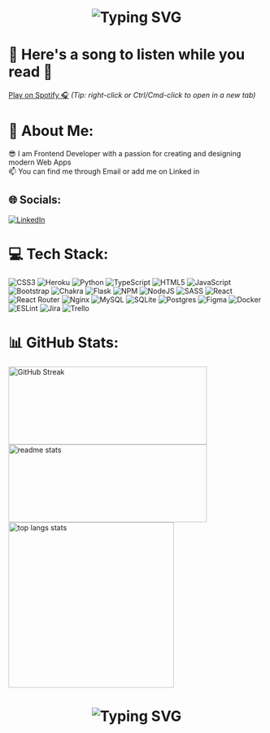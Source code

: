<h1 align="center">
  <img src="https://readme-typing-svg.herokuapp.com?font=Jersey+10&size=46&duration=3000&pause=1000&color=56D364&repeat=false&center=true&vCenter=true&width=500&height=70&lines=Hello+there+%F0%9F%91%8B;Welcome+to+my+GitHub!!" alt="Typing SVG" />
</h1>

# 🎵 Here's a song to listen while you read 🎵
[Play on Spotify 🎧]([https://open.spotify.com/track/100cwNnYLmlSNOLVAq4SBQ?si=0f2d026538cc4dcd](https://open.spotify.com/track/100cwNnYLmlSNOLVAq4SBQ?si=2afcb576ac2f4c39))  
_(Tip: right-click or Ctrl/Cmd-click to open in a new tab)_

# 💫 About Me:
😎 I am Frontend Developer with a passion for creating and designing modern Web Apps<br>📫 You can find me through Email or add me on Linked in



## 🌐 Socials:
[![LinkedIn](https://img.shields.io/badge/LinkedIn-%230077B5.svg?logo=linkedin&logoColor=white)](https://linkedin.com/in/christos-athanasiou-9ab68a186) 

# 💻 Tech Stack:
![CSS3](https://img.shields.io/badge/css3-%231572B6.svg?style=for-the-badge&logo=css3&logoColor=white) ![Heroku](https://img.shields.io/badge/heroku-%23430098.svg?style=for-the-badge&logo=heroku&logoColor=white) ![Python](https://img.shields.io/badge/python-3670A0?style=for-the-badge&logo=python&logoColor=ffdd54) ![TypeScript](https://img.shields.io/badge/typescript-%23007ACC.svg?style=for-the-badge&logo=typescript&logoColor=white) ![HTML5](https://img.shields.io/badge/html5-%23E34F26.svg?style=for-the-badge&logo=html5&logoColor=white) ![JavaScript](https://img.shields.io/badge/javascript-%23323330.svg?style=for-the-badge&logo=javascript&logoColor=%23F7DF1E) ![Bootstrap](https://img.shields.io/badge/bootstrap-%23563D7C.svg?style=for-the-badge&logo=bootstrap&logoColor=white) ![Chakra](https://img.shields.io/badge/chakra-%234ED1C5.svg?style=for-the-badge&logo=chakraui&logoColor=white) ![Flask](https://img.shields.io/badge/flask-%23000.svg?style=for-the-badge&logo=flask&logoColor=white) ![NPM](https://img.shields.io/badge/NPM-%23000000.svg?style=for-the-badge&logo=npm&logoColor=white) ![NodeJS](https://img.shields.io/badge/node.js-6DA55F?style=for-the-badge&logo=node.js&logoColor=white) ![SASS](https://img.shields.io/badge/SASS-hotpink.svg?style=for-the-badge&logo=SASS&logoColor=white) ![React](https://img.shields.io/badge/react-%2320232a.svg?style=for-the-badge&logo=react&logoColor=%2361DAFB) ![React Router](https://img.shields.io/badge/React_Router-CA4245?style=for-the-badge&logo=react-router&logoColor=white) ![Nginx](https://img.shields.io/badge/nginx-%23009639.svg?style=for-the-badge&logo=nginx&logoColor=white) ![MySQL](https://img.shields.io/badge/mysql-%2300f.svg?style=for-the-badge&logo=mysql&logoColor=white) ![SQLite](https://img.shields.io/badge/sqlite-%2307405e.svg?style=for-the-badge&logo=sqlite&logoColor=white) ![Postgres](https://img.shields.io/badge/postgres-%23316192.svg?style=for-the-badge&logo=postgresql&logoColor=white) 	![Figma](https://img.shields.io/badge/figma-%23F24E1E.svg?style=for-the-badge&logo=figma&logoColor=white) ![Docker](https://img.shields.io/badge/docker-%230db7ed.svg?style=for-the-badge&logo=docker&logoColor=white) ![ESLint](https://img.shields.io/badge/ESLint-4B3263?style=for-the-badge&logo=eslint&logoColor=white) ![Jira](https://img.shields.io/badge/jira-%230A0FFF.svg?style=for-the-badge&logo=jira&logoColor=white) ![Trello](https://img.shields.io/badge/Trello-%23026AA7.svg?style=for-the-badge&logo=Trello&logoColor=white)
# 📊 GitHub Stats:
<div>
  <img width=390 height=153 src="https://streak-stats.demolab.com?user=grooper2&count_private=true&theme=vue-dark&border_radius=10" alt="GitHub Streak" />
  <img width=390 height=153 src="https://git-stats-lilac.vercel.app/api?username=grooper2&theme=vue-dark&rank_icon=github&count_private=true&show_icons=true&hide=stars&border_radius=10" alt="readme stats" />
</div>
<img width=325 src="https://git-stats-lilac.vercel.app/api/top-langs/?username=grooper2&theme=vue-dark&rank_icon=github&count_private=true&show_icons=true&hide=stars&border_radius=10" alt="top langs stats" />


# 
<h1 align="center">
<img src="https://readme-typing-svg.herokuapp.com?font=Jersey+10&size=46&duration=3000&pause=1000&color=56D364&center=true&vCenter=true&repeat=false&random=true&width=500&height=70&lines=Thank+you+%F0%9F%A4%99;Gracias+%F0%9F%A4%99;Merci+%F0%9F%A4%99;Grazie+%F0%9F%A4%99;Danke+%F0%9F%A4%99;Obrigado+%2F+Obrigada+%F0%9F%A4%99;%D0%A1%D0%BF%D0%B0%D1%81%D0%B8%D0%B1%D0%BE+%F0%9F%A4%99;Arigat%C5%8D+%F0%9F%A4%99;%CE%95%CF%85%CF%87%CE%B1%CF%81%CE%B9%CF%83%CF%84%CF%8E+%F0%9F%A4%99;Asante+%F0%9F%A4%99;Tack+%F0%9F%A4%99;K%C3%B6sz%C3%B6n%C3%B6m+%F0%9F%A4%99;Dzi%C4%99kuj%C4%99+%F0%9F%A4%99;D%C4%9Bkuji+%F0%9F%A4%99;Kiitos+%F0%9F%A4%99" alt="Typing SVG" />
</h1>
